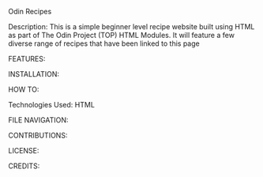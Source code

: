 Odin Recipes

Description:
This is a simple beginner level recipe website built using HTML
as part of The Odin Project (TOP) HTML Modules. It will feature a few diverse
range of recipes that have been linked to this page


FEATURES:

INSTALLATION:

HOW TO:

Technologies Used: 
HTML

FILE NAVIGATION:

CONTRIBUTIONS:

LICENSE:

CREDITS:
